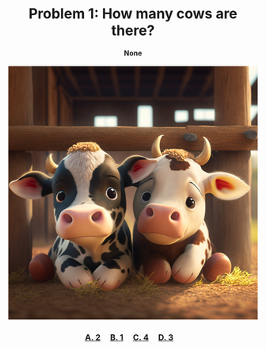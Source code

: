 <h1 align="center">
Problem 1: How many cows are there?
</h1>

<h4 align="center">
None
</h4>

<p align="center">
<img src="cows.png" height="512"/>
</p>

<h3 align="center"><span><a href="https://raw.githubusercontent.com/rain1024/math/main/assets/win0.png">A. 2</a></span>&nbsp;&nbsp;&nbsp;&nbsp;
<span><a href="https://raw.githubusercontent.com/rain1024/math/main/assets/lose0.png">B. 1</a></span>&nbsp;&nbsp;&nbsp;&nbsp;
<span><a href="https://raw.githubusercontent.com/rain1024/math/main/assets/lose0.png">C. 4</a></span>&nbsp;&nbsp;&nbsp;&nbsp;
<span><a href="https://raw.githubusercontent.com/rain1024/math/main/assets/lose0.png">D. 3</a></span>&nbsp;&nbsp;&nbsp;&nbsp;
</h3>